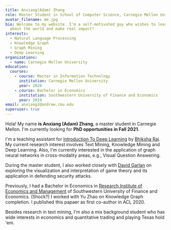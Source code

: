 ```yaml
---
title: Anxiang(Adam) Zhang
role: Master Student in School of Computer Science, Carnegie Mellon University.
avatar_filename: me.jpg
bio: Welcome to my website. I'm a self-motivated guy who wishes to learn more
  about the world and make real impact!
interests:
  - Natural Language Processing
  - Knowledge Graph
  - Graph Mining
  - Deep Learning
organizations:
  - name: Carnegie Mellon University
education:
  courses:
    - course: Master in Information Technology
      institution: Carnegie Mellon University
      year: 2020
    - course: Bachelor in Economics
      institution: Southwestern University of Finance and Economics
      year: 2019
email: anxiangz@andrew.cmu.edu
superuser: true
---
```

Hola! My name **is Anxiang (Adam) Zhang**, a master student in Carnegie Mellon. I'm currently looking for **PhD opportunities in Fall 2021.**

I'm a teaching assistant for [Introduction To Deep Learning](https://deeplearning.cs.cmu.edu/F20/index.html) by [Bhiksha Raj](http://mlsp.cs.cmu.edu/people/bhiksha/). My current research interest involves Text Mining, Knowledge Mining and Deep Learning. Also, I'm currently interested in the application of graph neural networks in cross-modality areas, e.g., Visual Question Answering. 

During the master student, I also worked closely with [David Garlan](https://www.cs.cmu.edu/~garlan/) on exploring the visualization and interpretation of game theory and its application in defending security attacks.

Previously, I had a Bachelor in Economics in [Research Institute of Economics and Management](https://e.swufe.edu.cn/RESEARCH.htm) of Southwestern University of Finance and Economics. (Shock?) I worked with Yu Zhao on Knowledge Graph completion. I published this papaer as first co-author in ACL 2020. 

Besides research in text mining, I'm also a mix background student who has wide interests in economics and quantitative trading and playing Texas hold 'em.
